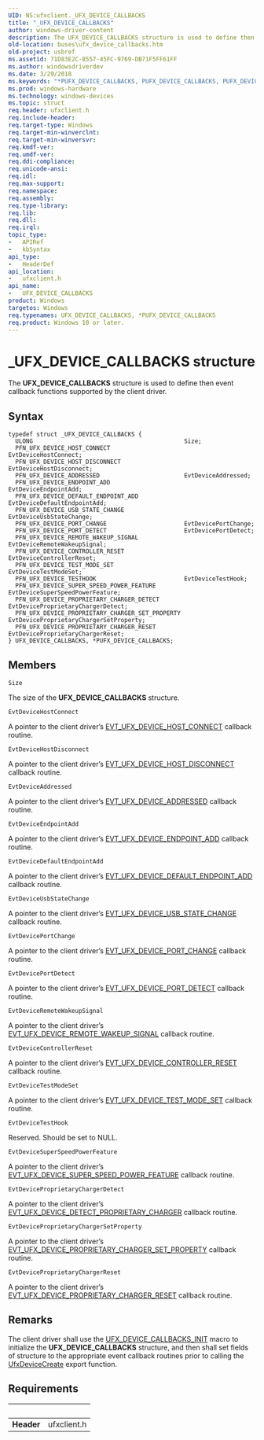 ```yaml
---
UID: NS:ufxclient._UFX_DEVICE_CALLBACKS
title: "_UFX_DEVICE_CALLBACKS"
author: windows-driver-content
description: The UFX_DEVICE_CALLBACKS structure is used to define then event callback functions supported by the client driver.
old-location: buses\ufx_device_callbacks.htm
old-project: usbref
ms.assetid: 71D83E2C-8557-45FC-9769-DB71F5FF61FF
ms.author: windowsdriverdev
ms.date: 3/29/2018
ms.keywords: "*PUFX_DEVICE_CALLBACKS, PUFX_DEVICE_CALLBACKS, PUFX_DEVICE_CALLBACKS structure pointer [Buses], UFX_DEVICE_CALLBACKS, UFX_DEVICE_CALLBACKS structure [Buses], _UFX_DEVICE_CALLBACKS, buses.ufx_device_callbacks, ufxclient/PUFX_DEVICE_CALLBACKS, ufxclient/UFX_DEVICE_CALLBACKS"
ms.prod: windows-hardware
ms.technology: windows-devices
ms.topic: struct
req.header: ufxclient.h
req.include-header: 
req.target-type: Windows
req.target-min-winverclnt: 
req.target-min-winversvr: 
req.kmdf-ver: 
req.umdf-ver: 
req.ddi-compliance: 
req.unicode-ansi: 
req.idl: 
req.max-support: 
req.namespace: 
req.assembly: 
req.type-library: 
req.lib: 
req.dll: 
req.irql: 
topic_type:
-	APIRef
-	kbSyntax
api_type:
-	HeaderDef
api_location:
-	ufxclient.h
api_name:
-	UFX_DEVICE_CALLBACKS
product: Windows
targetos: Windows
req.typenames: UFX_DEVICE_CALLBACKS, *PUFX_DEVICE_CALLBACKS
req.product: Windows 10 or later.
---
```


# _UFX_DEVICE_CALLBACKS structure
The <b>UFX_DEVICE_CALLBACKS</b> structure is used to define then event callback functions supported by the client driver.

## Syntax
```
typedef struct _UFX_DEVICE_CALLBACKS {
  ULONG                                           Size;
  PFN_UFX_DEVICE_HOST_CONNECT                     EvtDeviceHostConnect;
  PFN_UFX_DEVICE_HOST_DISCONNECT                  EvtDeviceHostDisconnect;
  PFN_UFX_DEVICE_ADDRESSED                        EvtDeviceAddressed;
  PFN_UFX_DEVICE_ENDPOINT_ADD                     EvtDeviceEndpointAdd;
  PFN_UFX_DEVICE_DEFAULT_ENDPOINT_ADD             EvtDeviceDefaultEndpointAdd;
  PFN_UFX_DEVICE_USB_STATE_CHANGE                 EvtDeviceUsbStateChange;
  PFN_UFX_DEVICE_PORT_CHANGE                      EvtDevicePortChange;
  PFN_UFX_DEVICE_PORT_DETECT                      EvtDevicePortDetect;
  PFN_UFX_DEVICE_REMOTE_WAKEUP_SIGNAL             EvtDeviceRemoteWakeupSignal;
  PFN_UFX_DEVICE_CONTROLLER_RESET                 EvtDeviceControllerReset;
  PFN_UFX_DEVICE_TEST_MODE_SET                    EvtDeviceTestModeSet;
  PFN_UFX_DEVICE_TESTHOOK                         EvtDeviceTestHook;
  PFN_UFX_DEVICE_SUPER_SPEED_POWER_FEATURE        EvtDeviceSuperSpeedPowerFeature;
  PFN_UFX_DEVICE_PROPRIETARY_CHARGER_DETECT       EvtDeviceProprietaryChargerDetect;
  PFN_UFX_DEVICE_PROPRIETARY_CHARGER_SET_PROPERTY EvtDeviceProprietaryChargerSetProperty;
  PFN_UFX_DEVICE_PROPRIETARY_CHARGER_RESET        EvtDeviceProprietaryChargerReset;
} UFX_DEVICE_CALLBACKS, *PUFX_DEVICE_CALLBACKS;
```

## Members


`Size`

The size of the <b>UFX_DEVICE_CALLBACKS</b> structure.

`EvtDeviceHostConnect`

A pointer to the client driver’s <a href="https://msdn.microsoft.com/library/windows/hardware/mt187852">EVT_UFX_DEVICE_HOST_CONNECT</a> callback routine.

`EvtDeviceHostDisconnect`

A pointer to the client driver’s <a href="https://msdn.microsoft.com/library/windows/hardware/mt187853">EVT_UFX_DEVICE_HOST_DISCONNECT</a> callback routine.

`EvtDeviceAddressed`

A pointer to the client driver’s <a href="https://msdn.microsoft.com/library/windows/hardware/mt187847">EVT_UFX_DEVICE_ADDRESSED</a> callback routine.

`EvtDeviceEndpointAdd`

A pointer to the client driver’s <a href="https://msdn.microsoft.com/library/windows/hardware/mt187851">EVT_UFX_DEVICE_ENDPOINT_ADD</a> callback routine.

`EvtDeviceDefaultEndpointAdd`

A pointer to the client driver’s <a href="https://msdn.microsoft.com/library/windows/hardware/mt187849">EVT_UFX_DEVICE_DEFAULT_ENDPOINT_ADD</a> callback routine.

`EvtDeviceUsbStateChange`

A pointer to the client driver’s <a href="https://msdn.microsoft.com/library/windows/hardware/mt187863">EVT_UFX_DEVICE_USB_STATE_CHANGE</a> callback routine.

`EvtDevicePortChange`

A pointer to the client driver’s <a href="https://msdn.microsoft.com/library/windows/hardware/mt187854">EVT_UFX_DEVICE_PORT_CHANGE</a> callback routine.

`EvtDevicePortDetect`

A pointer to the client driver’s <a href="https://msdn.microsoft.com/library/windows/hardware/mt187855">EVT_UFX_DEVICE_PORT_DETECT</a> callback routine.

`EvtDeviceRemoteWakeupSignal`

A pointer to the client driver’s <a href="https://msdn.microsoft.com/library/windows/hardware/mt187859">EVT_UFX_DEVICE_REMOTE_WAKEUP_SIGNAL</a> callback routine.

`EvtDeviceControllerReset`

A pointer to the client driver’s <a href="https://msdn.microsoft.com/library/windows/hardware/mt187848">EVT_UFX_DEVICE_CONTROLLER_RESET</a> callback routine.

`EvtDeviceTestModeSet`

A pointer to the client driver’s <a href="https://msdn.microsoft.com/library/windows/hardware/mt187862">EVT_UFX_DEVICE_TEST_MODE_SET</a> callback routine.

`EvtDeviceTestHook`

Reserved.  Should be set to NULL.

`EvtDeviceSuperSpeedPowerFeature`

A pointer to the client driver’s <a href="https://msdn.microsoft.com/library/windows/hardware/mt187860">EVT_UFX_DEVICE_SUPER_SPEED_POWER_FEATURE</a> callback routine.

`EvtDeviceProprietaryChargerDetect`

A pointer to the client driver’s <a href="https://msdn.microsoft.com/library/windows/hardware/mt187850">EVT_UFX_DEVICE_DETECT_PROPRIETARY_CHARGER</a> callback routine.

`EvtDeviceProprietaryChargerSetProperty`

A pointer to the client driver’s <a href="https://msdn.microsoft.com/library/windows/hardware/mt187858">EVT_UFX_DEVICE_PROPRIETARY_CHARGER_SET_PROPERTY</a> callback routine.

`EvtDeviceProprietaryChargerReset`

A pointer to the client driver’s <a href="https://msdn.microsoft.com/library/windows/hardware/mt187857">EVT_UFX_DEVICE_PROPRIETARY_CHARGER_RESET</a> callback routine.

## Remarks
The client driver shall use the <a href="https://msdn.microsoft.com/library/windows/hardware/mt187972">UFX_DEVICE_CALLBACKS_INIT</a> macro to initialize the <b>UFX_DEVICE_CALLBACKS</b> structure, and then shall set fields of structure to the appropriate event callback routines prior to calling the <a href="https://msdn.microsoft.com/library/windows/hardware/mt187951">UfxDeviceCreate</a> export function.

## Requirements
| &nbsp; | &nbsp; |
| ---- |:---- |
| **Header** | ufxclient.h |